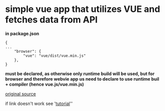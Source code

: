 # simple vue app that utilizes VUE and fetches data from API

**in package.json**
```
{
...
	"browser": {
        "vue": "vue/dist/vue.min.js"
    },
}
```
**must be declared, as otherwise only runtime build will be used, but for browser and therefore webvie app us need to declare to use runtime buil + compiler (hence vue.js/vue.min.js)**

[original source](https://coligo.io/building-a-mobile-app-with-cordova-vuejs/)

if link doesn't work see '[tutorial](tutorial/)''